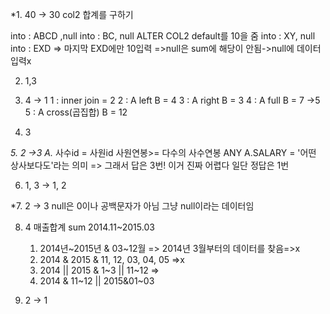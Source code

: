 *1. 40
	-> 30
col2 합계를 구하기

into : ABCD ,null
into : BC, null
ALTER COL2 default를 10을 줌
into : XY, null
into : EXD
=> 마지막 EXD에만 10입력
 =>null은 sum에 해당이 안됨->null에 데이터 입력x


2. 1,3


3. 4
	-> 1
	1 : inner join = 2
	2 : A left B = 4
	3 : A right B = 3
	4 : A full B = 7
		->5
	5 : A cross(곱집합) B = 12


4. 3


*5. 2
	->3
	A.*
	사수id = 사원id
	사원연봉>= 다수의 사수연봉
	ANY A.SALARY =	'어떤 상사보다도'라는 의미
	=> 그래서 답은 3번!
	이거 진짜 어렵다 일단 정답은 1번
	

6. 1, 3
	-> 1, 2


*7. 2 
	-> 3 null은 0이나 공백문자가 아님 
		그냥 null이라는 데이터임


8. 4
	매출합계 sum
	2014.11~2015.03

	1) 2014년~2015년 & 03~12월 => 2014년 3월부터의 데이터를 찾음=>x
	2) 2014 & 2015 & 11, 12, 03, 04, 05 =>x
	3) 2014 || 2015 & 1~3 || 11~12 =>
	4) 2014 & 11~12 || 2015&01~03


9. 2 
	-> 1 
